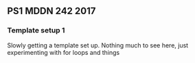 ## PS1 MDDN 242 2017

### Template setup 1

Slowly getting a template set up. Nothing much to see here, just experimenting 
with for loops and things